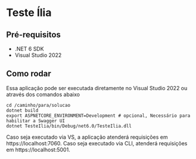 # Teste Ília

## Pré-requisitos

- .NET 6 SDK
- Visual Studio 2022

## Como rodar

Essa aplicação pode ser executada diretamente no Visual Studio 2022 ou através dos comandos abaixo

```
cd /caminho/para/solucao
dotnet build
export ASPNETCORE_ENVIRONMENT=Development # opcional, Necessário para habilitar a Swagger UI
dotnet TesteIlia/bin/Debug/net6.0/TesteIlia.dll
```

Caso seja executado via VS, a aplicação atenderá requisições em https://localhost:7060. Caso seja executado via CLI,
atenderá requisições em https://localhost:5001.